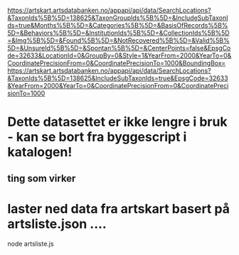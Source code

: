 https://artskart.artsdatabanken.no/appapi/api/data/SearchLocations?&TaxonIds%5B%5D=138625&TaxonGroupIds%5B%5D=&IncludeSubTaxonIds=true&Months%5B%5D=&Categories%5B%5D=&BasisOfRecords%5B%5D=&Behaviors%5B%5D=&InstitutionIds%5B%5D=&CollectionIds%5B%5D=&Img%5B%5D=&Found%5B%5D=&NotRecovered%5B%5D=&Valid%5B%5D=&UnsureId%5B%5D=&Spontan%5B%5D=&CenterPoints=false&EpsgCode=32633&LocationId=0&GroupBy=0&Style=1&YearFrom=2000&YearTo=0&CoordinatePrecisionFrom=0&CoordinatePrecisionTo=1000&BoundingBox=
https://artskart.artsdatabanken.no/appapi/api/data/SearchLocations?&TaxonIds%5B%5D=138625&IncludeSubTaxonIds=true&EpsgCode=32633&YearFrom=2000&YearTo=0&CoordinatePrecisionFrom=0&CoordinatePrecisionTo=1000


# Dette datasettet er ikke lengre i bruk - kan se bort fra byggescript i katalogen!

## ting som virker

# laster ned data fra artskart basert på artsliste.json ....
node artsliste.js  